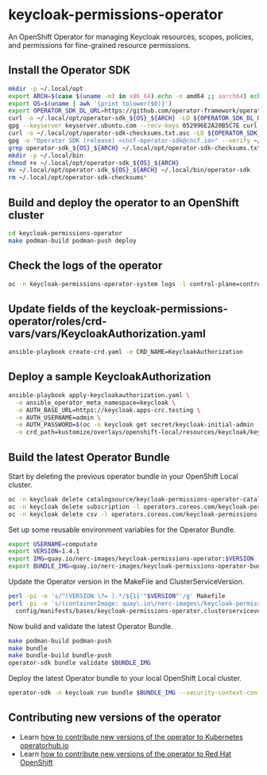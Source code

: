 # keycloak-permissions-operator
An OpenShift Operator for managing Keycloak resources, scopes, policies, and permissions for fine-grained resource permissions.

## Install the Operator SDK

```bash
mkdir -p ~/.local/opt
export ARCH=$(case $(uname -m) in x86_64) echo -n amd64 ;; aarch64) echo -n arm64 ;; *) echo -n $(uname -m) ;; esac)
export OS=$(uname | awk '{print tolower($0)}')
export OPERATOR_SDK_DL_URL=https://github.com/operator-framework/operator-sdk/releases/download/v1.28.1
curl -o ~/.local/opt/operator-sdk_${OS}_${ARCH} -LO ${OPERATOR_SDK_DL_URL}/operator-sdk_${OS}_${ARCH}
gpg --keyserver keyserver.ubuntu.com --recv-keys 052996E2A20B5C7E curl -o ~/.local/opt/operator-sdk-checksums.txt -LO ${OPERATOR_SDK_DL_URL}/checksums.txt
curl -o ~/.local/opt/operator-sdk-checksums.txt.asc -LO ${OPERATOR_SDK_DL_URL}/checksums.txt.asc
gpg -u "Operator SDK (release) <cncf-operator-sdk@cncf.io>" --verify ~/.local/opt/operator-sdk-checksums.txt.asc
grep operator-sdk_${OS}_${ARCH} ~/.local/opt/operator-sdk-checksums.txt | sha256sum -c -
mkdir -p ~/.local/bin
chmod +x ~/.local/opt/operator-sdk_${OS}_${ARCH}
mv ~/.local/opt/operator-sdk_${OS}_${ARCH} ~/.local/bin/operator-sdk
rm ~/.local/opt/operator-sdk-checksums*
```

## Build and deploy the operator to an OpenShift cluster

```bash
cd keycloak-permissions-operator
make podman-build podman-push deploy
```

## Check the logs of the operator

```bash
oc -n keycloak-permissions-operator-system logs -l control-plane=controller-manager -f
```

## Update fields of the keycloak-permissions-operator/roles/crd-vars/vars/KeycloakAuthorization.yaml

```bash
ansible-playbook create-crd.yaml -e CRD_NAME=KeycloakAuthorization
```

## Deploy a sample KeycloakAuthorization

```bash
ansible-playbook apply-keycloakauthorization.yaml \
  -e ansible_operator_meta_namespace=keycloak \
  -e AUTH_BASE_URL=https://keycloak.apps-crc.testing \
  -e AUTH_USERNAME=admin \
  -e AUTH_PASSWORD=$(oc -n keycloak get secret/keycloak-initial-admin -o jsonpath={.data.password} | base64 -d) \
  -e crd_path=kustomize/overlays/openshift-local/resources/keycloak/keycloakauthorizations/nerc/keycloakauthorization.yaml
```

## Build the latest Operator Bundle

Start by deleting the previous operator bundle in your OpenShift Local cluster.

```bash
oc -n keycloak delete catalogsource/keycloak-permissions-operator-catalog
oc -n keycloak delete subscription -l operators.coreos.com/keycloak-permissions-operator.keycloak=''
oc -n keycloak delete csv -l operators.coreos.com/keycloak-permissions-operator.keycloak=''
```

Set up some reusable environment variables for the Operator Bundle.

```bash
export USERNAME=computate
export VERSION=1.4.1
export IMG=quay.io/nerc-images/keycloak-permissions-operator:$VERSION
export BUNDLE_IMG=quay.io/nerc-images/keycloak-permissions-operator-bundle:$VERSION
```

Update the Operator version in the MakeFile and ClusterServiceVersion.

```bash
perl -pi -e 's/^(VERSION \?= ).*/${1}'"$VERSION"'/g' Makefile
perl -pi -e 's/(containerImage: quay\.io\/nerc-images\/keycloak-permissions-operator:).*/${1}'"$VERSION"'/g' \
  config/manifests/bases/keycloak-permissions-operator.clusterserviceversion.yaml
```

Now build and validate the latest Operator Bundle.

```bash
make podman-build podman-push
make bundle
make bundle-build bundle-push
operator-sdk bundle validate $BUNDLE_IMG
```

Deploy the latest Operator bundle to your local OpenShift Local cluster.

```bash
operator-sdk -n keycloak run bundle $BUNDLE_IMG --security-context-config restricted
```

## Contributing new versions of the operator

- Learn [how to contribute new versions of the operator to Kubernetes operatorhub.io](doc/contribute-operator-to-kubernetes.md)
- Learn [how to contribute new versions of the operator to Red Hat OpenShift](doc/contribute-operator-to-openshift.md)
